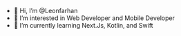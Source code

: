 - 👋 Hi, I’m @Leonfarhan
- 👀 I’m interested in Web Developer and Mobile Developer
- 🌱 I’m currently learning Next.Js, Kotlin, and Swift
<!-- - 💞️ I’m looking to collaborate on ...
- 📫 How to reach me ... -->

<!---
Leonfarhan/Leonfarhan is a ✨ special ✨ repository because its `README.md` (this file) appears on your GitHub profile.
You can click the Preview link to take a look at your changes.
--->
